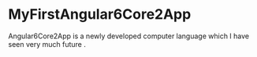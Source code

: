 # MyFirstAngular6Core2App
Angular6Core2App is a newly developed computer language which I have seen 
very much future .
